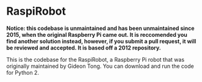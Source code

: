 # RaspiRobot

**Notice: this codebase is unmaintained and has been unmaintained since 2015, when the original Raspberry Pi came out. It is reccomended you find another solution instead, however, if you submit a pull request, it will be reviewed and accepted. It is based off a 2012 repository.**

This is the codebase for the RaspiRobot, a Raspberry Pi robot that was originally maintained by Gideon Tong. You can download and run the code for Python 2.
